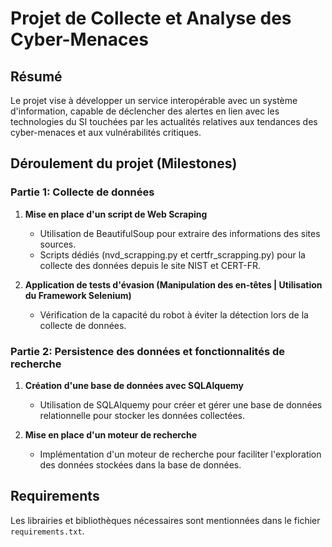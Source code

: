 # Projet de Collecte et Analyse des Cyber-Menaces

## Résumé

Le projet vise à développer un service interopérable avec un système d'information, capable de déclencher des alertes en lien avec les technologies du SI touchées par les actualités relatives aux tendances des cyber-menaces et aux vulnérabilités critiques.

## Déroulement du projet (Milestones)

### Partie 1: Collecte de données
1. **Mise en place d'un script de Web Scraping**
   - Utilisation de BeautifulSoup pour extraire des informations des sites sources.
   - Scripts dédiés (nvd_scrapping.py et certfr_scrapping.py) pour la collecte des données depuis le site NIST et CERT-FR.

2. **Application de tests d'évasion (Manipulation des en-têtes | Utilisation du Framework Selenium)**
   - Vérification de la capacité du robot à éviter la détection lors de la collecte de données.

### Partie 2: Persistence des données et fonctionnalités de recherche
1. **Création d'une base de données avec SQLAlquemy**
   - Utilisation de SQLAlquemy pour créer et gérer une base de données relationnelle pour stocker les données collectées.

2. **Mise en place d'un moteur de recherche**
   - Implémentation d'un moteur de recherche pour faciliter l'exploration des données stockées dans la base de données.

## Requirements
Les librairies et bibliothèques nécessaires sont mentionnées dans le fichier `requirements.txt`.
